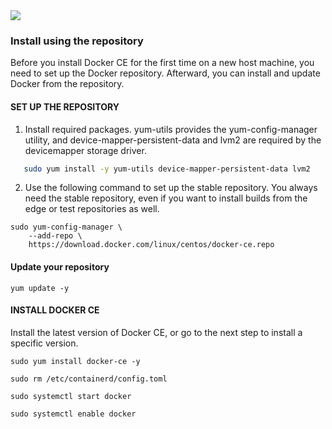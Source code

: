 <img src="../images/c4logo.png">

### Install using the repository

Before you install Docker CE for the first time on a new host machine, you need to set up the Docker repository. Afterward, you can install and update Docker from the repository.

#### SET UP THE REPOSITORY


1. Install required packages. yum-utils provides the yum-config-manager utility, and device-mapper-persistent-data and lvm2 are
   required by the devicemapper storage driver.

```sh 
   sudo yum install -y yum-utils device-mapper-persistent-data lvm2
```

2. Use the following command to set up the stable repository. You always need the stable repository, even if you want to install 
   builds from the edge or test repositories as well.

```
sudo yum-config-manager \
    --add-repo \
    https://download.docker.com/linux/centos/docker-ce.repo
```
#### Update your repository 

```
yum update -y

```
#### INSTALL DOCKER CE

Install the latest version of Docker CE, or go to the next step to install a specific version.

```
sudo yum install docker-ce -y

sudo rm /etc/containerd/config.toml

sudo systemctl start docker

sudo systemctl enable docker

```
